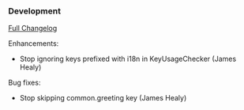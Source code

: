 ### Development
[Full Changelog](https://github.com/conversation/i18n-hygiene/compare/v1.0.0...master)

Enhancements:

* Stop ignoring keys prefixed with i18n in KeyUsageChecker (James Healy)

Bug fixes:

* Stop skipping common.greeting key (James Healy)

